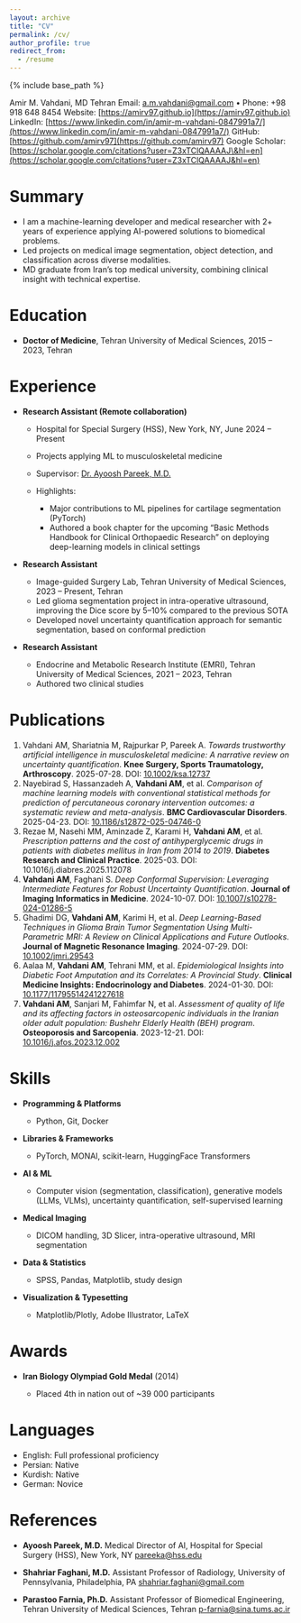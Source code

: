 ```yaml
---
layout: archive
title: "CV"
permalink: /cv/
author_profile: true
redirect_from:
  - /resume
---
```


{% include base_path %}

Amir M. Vahdani, MD
Tehran
Email: [a.m.vahdani@gmail.com](mailto:a.m.vahdani@gmail.com) • Phone: +98 918 648 8454
Website: [https://amirv97.github.io](https://amirv97.github.io)
LinkedIn: [https://www.linkedin.com/in/amir-m-vahdani-0847991a7/](https://www.linkedin.com/in/amir-m-vahdani-0847991a7/)
GitHub: [https://github.com/amirv97](https://github.com/amirv97)
Google Scholar: [https://scholar.google.com/citations?user=Z3xTClQAAAAJ\&hl=en](https://scholar.google.com/citations?user=Z3xTClQAAAAJ&hl=en)

# Summary

* I am a machine-learning developer and medical researcher with 2+ years of experience applying AI-powered solutions to biomedical problems.
* Led projects on medical image segmentation, object detection, and classification across diverse modalities.
* MD graduate from Iran’s top medical university, combining clinical insight with technical expertise.

# Education

* **Doctor of Medicine**, Tehran University of Medical Sciences, 2015 – 2023, Tehran

# Experience

* **Research Assistant (Remote collaboration)**

  * Hospital for Special Surgery (HSS), New York, NY, June 2024 – Present
  * Projects applying ML to musculoskeletal medicine
  * Supervisor: [Dr. Ayoosh Pareek, M.D.](https://www.hss.edu/profiles/doctors/ayoosh-pareek)
  * Highlights:

    * Major contributions to ML pipelines for cartilage segmentation (PyTorch)
    * Authored a book chapter for the upcoming “Basic Methods Handbook for Clinical Orthopaedic Research” on deploying deep-learning models in clinical settings

* **Research Assistant**

  * Image-guided Surgery Lab, Tehran University of Medical Sciences, 2023 – Present, Tehran
  * Led glioma segmentation project in intra-operative ultrasound, improving the Dice score by 5–10% compared to the previous SOTA
  * Developed novel uncertainty quantification approach for semantic segmentation, based on conformal prediction

* **Research Assistant**

  * Endocrine and Metabolic Research Institute (EMRI), Tehran University of Medical Sciences, 2021 – 2023, Tehran
  * Authored two clinical studies

# Publications

1. Vahdani AM, Shariatnia M, Rajpurkar P, Pareek A. *Towards trustworthy artificial intelligence in musculoskeletal medicine: A narrative review on uncertainty quantification*. **Knee Surgery, Sports Traumatology, Arthroscopy**. 2025-07-28. DOI: [10.1002/ksa.12737](https://esskajournals.onlinelibrary.wiley.com/doi/10.1002/ksa.12737)
2. Nayebirad S, Hassanzadeh A, **Vahdani AM**, et al. *Comparison of machine learning models with conventional statistical methods for prediction of percutaneous coronary intervention outcomes: a systematic review and meta-analysis*. **BMC Cardiovascular Disorders**. 2025-04-23. DOI: [10.1186/s12872-025-04746-0](https://bmccardiovascdisord.biomedcentral.com/articles/10.1186/s12872-025-04746-0)
3. Rezae M, Nasehi MM, Aminzade Z, Karami H, **Vahdani AM**, et al. *Prescription patterns and the cost of antihyperglycemic drugs in patients with diabetes mellitus in Iran from 2014 to 2019*. **Diabetes Research and Clinical Practice**. 2025-03. DOI: 10.1016/j.diabres.2025.112078
4. **Vahdani AM**, Faghani S. *Deep Conformal Supervision: Leveraging Intermediate Features for Robust Uncertainty Quantification*. **Journal of Imaging Informatics in Medicine**. 2024-10-07. DOI: [10.1007/s10278-024-01286-5](https://link.springer.com/10.1007/s10278-024-01286-5)
5. Ghadimi DG, **Vahdani AM**, Karimi H, et al. *Deep Learning-Based Techniques in Glioma Brain Tumor Segmentation Using Multi-Parametric MRI: A Review on Clinical Applications and Future Outlooks*. **Journal of Magnetic Resonance Imaging**. 2024-07-29. DOI: [10.1002/jmri.29543](https://onlinelibrary.wiley.com/doi/10.1002/jmri.29543)
6. Aalaa M, **Vahdani AM**, Tehrani MM, et al. *Epidemiological Insights into Diabetic Foot Amputation and its Correlates: A Provincial Study*. **Clinical Medicine Insights: Endocrinology and Diabetes**. 2024-01-30. DOI: [10.1177/11795514241227618](https://journals.sagepub.com/doi/10.1177/11795514241227618)
7. **Vahdani AM**, Sanjari M, Fahimfar N, et al. *Assessment of quality of life and its affecting factors in osteosarcopenic individuals in the Iranian older adult population: Bushehr Elderly Health (BEH) program*. **Osteoporosis and Sarcopenia**. 2023-12-21. DOI: [10.1016/j.afos.2023.12.002](https://www.sciencedirect.com/science/article/pii/S2468025723000853)

# Skills

* **Programming & Platforms**

  * Python, Git, Docker
* **Libraries & Frameworks**

  * PyTorch, MONAI, scikit-learn, HuggingFace Transformers
* **AI & ML**

  * Computer vision (segmentation, classification), generative models (LLMs, VLMs), uncertainty quantification, self-supervised learning
* **Medical Imaging**

  * DICOM handling, 3D Slicer, intra-operative ultrasound, MRI segmentation
* **Data & Statistics**

  * SPSS, Pandas, Matplotlib, study design
* **Visualization & Typesetting**

  * Matplotlib/Plotly, Adobe Illustrator, LaTeX

# Awards

* **Iran Biology Olympiad Gold Medal** (2014)

  * Placed 4th in nation out of \~39 000 participants

# Languages

* English: Full professional proficiency
* Persian: Native
* Kurdish: Native
* German: Novice

# References

* **Ayoosh Pareek, M.D.**
  Medical Director of AI, Hospital for Special Surgery (HSS), New York, NY
  [pareeka@hss.edu](mailto:pareeka@hss.edu)

* **Shahriar Faghani, M.D.**
  Assistant Professor of Radiology, University of Pennsylvania, Philadelphia, PA
  [shahriar.faghani@gmail.com](mailto:shahriar.faghani@gmail.com)

* **Parastoo Farnia, Ph.D.**
  Assistant Professor of Biomedical Engineering, Tehran University of Medical Sciences, Tehran
  [p-farnia@sina.tums.ac.ir](mailto:p-farnia@sina.tums.ac.ir)
